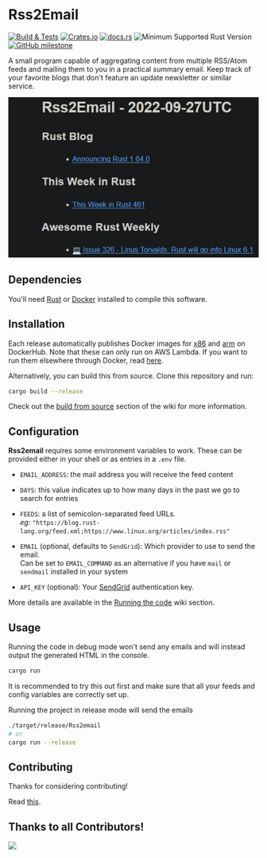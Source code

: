 # Rss2Email

[![Build & Tests](https://github.com/AntoniosBarotsis/Rss2Email/actions/workflows/ci.yml/badge.svg)](https://github.com/AntoniosBarotsis/Rss2Email/actions/workflows/ci.yml)
[![Crates.io](https://img.shields.io/crates/v/rss2email)](https://crates.io/crates/rss2email)
[![docs.rs](https://img.shields.io/docsrs/rss2email)](https://docs.rs/rss2email/)
![Minimum Supported Rust Version](https://img.shields.io/endpoint?url=https://gist.githubusercontent.com/AntoniosBarotsis/87883f70db3cf998342786f65fe1b9df/raw/rss2email_msrv.json)
[![GitHub milestone](https://img.shields.io/github/milestones/progress/AntoniosBarotsis/rss2email/1?color=32ca55&label=Progress%20towards%20v1.0&labelColor=353d46)](https://github.com/users/AntoniosBarotsis/projects/2/views/1?query=is%3Aopen+sort%3Aupdated-desc)

A small program capable of aggregating content from multiple RSS/Atom feeds and mailing them to you
in a practical summary email. Keep track of your favorite blogs that don't feature an update
newsletter or similar service.

<p align="center">
  <img src="assets/res.jpg" alt="Example">
</p>

## Dependencies

You'll need [Rust](https://rust-lang.org/) or [Docker](https://www.docker.com/) installed to
compile this software.

## Installation

Each release automatically publishes Docker images for
[x86](https://hub.docker.com/repository/docker/antoniosbarotsis/rss2email-x86) and
[arm](https://hub.docker.com/repository/docker/antoniosbarotsis/rss2email-arm) on DockerHub.
Note that these can only run on AWS Lambda. If you want to run them elsewhere through Docker, read
[here](https://github.com/AntoniosBarotsis/Rss2Email/wiki/4.-More-on-Docker).

Alternatively, you can build this from source. Clone this repository and run:

```bash
cargo build --release
```

Check out the
[build from source](https://github.com/AntoniosBarotsis/Rss2Email/wiki/1.-Home#building-from-source)
section of the wiki for more information.

## Configuration

**Rss2email** requires some environment variables to work. These can be provided either in your
shell or as entries in a `.env` file.

- `EMAIL_ADDRESS`: the mail address you will receive the feed content
- `DAYS`: this value indicates up to how many days in the past we go to search for entries  

- `FEEDS`: a list of semicolon-separated feed URLs.  
  _eg:_ `"https://blog.rust-lang.org/feed.xml;https://www.linux.org/articles/index.rss"`

- `EMAIL` (optional, defaults to `SendGrid`):  Which provider to use to send the email.  
  Can be set to `EMAIL_COMMAND` as an alternative if you have `mail` or `sendmail` installed in
  your system  

- `API_KEY` (optional): Your [SendGrid](https://sendgrid.com/) authentication key.

More details are available in the 
[Running the code](https://github.com/AntoniosBarotsis/Rss2Email/wiki/3.-Running-the-Code) wiki 
section.

## Usage

Running the code in debug mode won't send any emails and will instead output the generated HTML in
the console.

```bash
cargo run
```

It is recommended to try this out first and make sure that all your feeds and config variables are
correctly set up.

Running the project in release mode will send the emails

```bash
./target/release/Rss2email
# or
cargo run --release
```

<!-- ## Known Issues -->

## Contributing

Thanks for considering contributing!

Read [this](./CONTRIBUTING.md).

## Thanks to all Contributors!

<a href="https://github.com/AntoniosBarotsis/Rss2Email/graphs/contributors">
  <img src="https://contrib.rocks/image?repo=AntoniosBarotsis/Rss2Email" />
</a>
